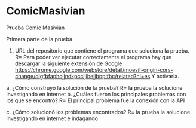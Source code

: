 # ComicMasivian
Prueba Comic Masivian

Primera parte de la prueba


1. URL del repositorio que contiene el programa que soluciona la prueba. 
R=  Para poder ver ejecutar correctamente el programa hay que descargar la siguiente extensión de Google https://chrome.google.com/webstore/detail/moesif-origin-cors-change/digfbfaphojjndkpccljibejjbppifbc/related?hl=es
Y activarla.
 
a. ¿Cómo construyó la solución de la prueba?
R= la prueba la solucione investigando en internet 
 b. ¿Cuáles fueron los principales problemas con los que se encontró? 
R= El principal problema fue la conexión con la API 
 
c. ¿Cómo solucionó los problemas encontrados?
R= la prueba la solucione investigando en internet e indagando 


